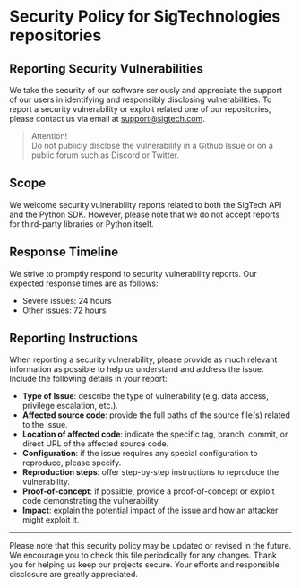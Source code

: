 # Security Policy for SigTechnologies repositories

## Reporting Security Vulnerabilities
We take the security of our software seriously and appreciate the support of our users in identifying and responsibly disclosing vulnerabilities. To report a security vulnerability or exploit related one of our repositories, please contact us via email at support@sigtech.com. 

>Attention!\
>Do not publicly disclose the vulnerability in a Github Issue or on a public forum such as Discord or Twitter.

## Scope
We welcome security vulnerability reports related to both the SigTech API and the Python SDK. However, please note that we do not accept reports for third-party libraries or Python itself.

## Response Timeline
We strive to promptly respond to security vulnerability reports. Our expected response times are as follows:

- Severe issues: 24 hours
- Other issues: 72 hours

## Reporting Instructions
When reporting a security vulnerability, please provide as much relevant information as possible to help us understand and address the issue. Include the following details in your report:

- **Type of Issue**: describe the type of vulnerability (e.g. data access, privilege escalation, etc.).
- **Affected source code**: provide the full paths of the source file(s) related to the issue.
- **Location of affected code**: indicate the specific tag, branch, commit, or direct URL of the affected source code.
- **Configuration**: if the issue requires any special configuration to reproduce, please specify.
- **Reproduction steps**: offer step-by-step instructions to reproduce the vulnerability.
- **Proof-of-concept**: if possible, provide a proof-of-concept or exploit code demonstrating the vulnerability.
- **Impact**: explain the potential impact of the issue and how an attacker might exploit it.


----

Please note that this security policy may be updated or revised in the future. We encourage you to check this file periodically for any changes. Thank you for helping us keep our projects secure. Your efforts and responsible disclosure are greatly appreciated.